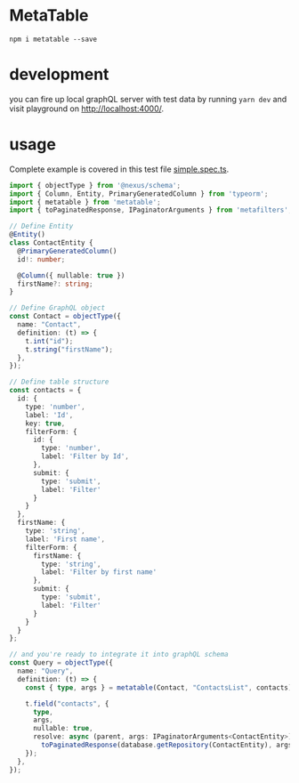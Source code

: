 # MetaTable

`npm i metatable --save`


# development

you can fire up local graphQL server with test data by running `yarn dev` and visit playground on [http://localhost:4000/](http://localhost:4000/).

# usage

Complete example is covered in this test file [simple.spec.ts](src/__tests__/simple.spec.ts).

```typescript
import { objectType } from '@nexus/schema';
import { Column, Entity, PrimaryGeneratedColumn } from 'typeorm';
import { metatable } from 'metatable';
import { toPaginatedResponse, IPaginatorArguments } from 'metafilters';

// Define Entity
@Entity()
class ContactEntity {
  @PrimaryGeneratedColumn()
  id!: number;

  @Column({ nullable: true })
  firstName?: string;
}

// Define GraphQL object
const Contact = objectType({
  name: "Contact",
  definition: (t) => {
    t.int("id");
    t.string("firstName");
  },
});

// Define table structure
const contacts = {
  id: {
    type: 'number',
    label: 'Id',
    key: true,
    filterForm: {
      id: {
        type: 'number',
        label: 'Filter by Id',
      },
      submit: {
        type: 'submit',
        label: 'Filter'
      }
    }
  },
  firstName: {
    type: 'string',
    label: 'First name',
    filterForm: {
      firstName: {
        type: 'string',
        label: 'Filter by first name'
      },
      submit: {
        type: 'submit',
        label: 'Filter'
      }
    }
  }
};

// and you're ready to integrate it into graphQL schema
const Query = objectType({
  name: "Query",
  definition: (t) => {
    const { type, args } = metatable(Contact, "ContactsList", contacts);

    t.field("contacts", {
      type,
      args,
      nullable: true,
      resolve: async (parent, args: IPaginatorArguments<ContactEntity>) =>
        toPaginatedResponse(database.getRepository(ContactEntity), args)
    });
  },
});

```
